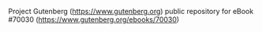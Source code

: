 Project Gutenberg (https://www.gutenberg.org) public repository for
eBook #70030 (https://www.gutenberg.org/ebooks/70030)

